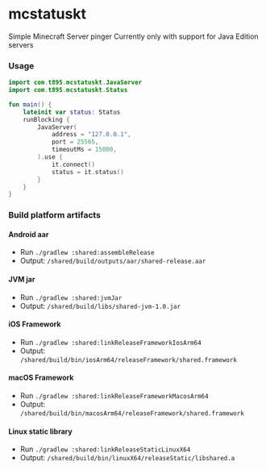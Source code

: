 # mcstatuskt

Simple Minecraft Server pinger
Currently only with support for Java Edition servers

### Usage

```kotlin
import com.t895.mcstatuskt.JavaServer
import com.t895.mcstatuskt.Status

fun main() {
    lateinit var status: Status
    runBlocking {
        JavaServer(
            address = "127.0.0.1",
            port = 25565,
            timeoutMs = 15000,
        ).use {
            it.connect()
            status = it.status()
        }
    }
}
```

### Build platform artifacts

#### Android aar

- Run `./gradlew :shared:assembleRelease`
- Output: `/shared/build/outputs/aar/shared-release.aar`

#### JVM jar

- Run `./gradlew :shared:jvmJar`
- Output: `/shared/build/libs/shared-jvm-1.0.jar`

#### iOS Framework

- Run `./gradlew :shared:linkReleaseFrameworkIosArm64`
- Output: `/shared/build/bin/iosArm64/releaseFramework/shared.framework`

#### macOS Framework

- Run `./gradlew :shared:linkReleaseFrameworkMacosArm64`
- Output: `/shared/build/bin/macosArm64/releaseFramework/shared.framework`

#### Linux static library

- Run `./gradlew :shared:linkReleaseStaticLinuxX64`
- Output: `/shared/build/bin/linuxX64/releaseStatic/libshared.a`
